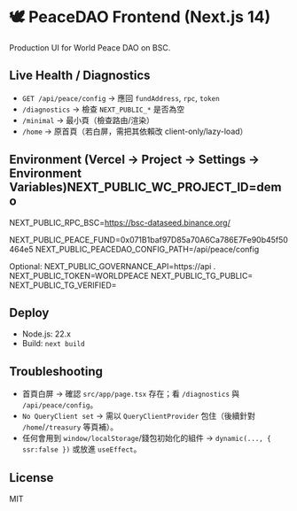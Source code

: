 # 🕊️ PeaceDAO Frontend (Next.js 14)
Production UI for World Peace DAO on BSC.

## Live Health / Diagnostics
- `GET /api/peace/config` → 應回 `fundAddress`, `rpc`, `token`
- `/diagnostics` → 檢查 `NEXT_PUBLIC_*` 是否為空
- `/minimal` → 最小頁（檢查路由/渲染）
- `/home` → 原首頁（若白屏，需把其依賴改 client-only/lazy-load）

## Environment (Vercel → Project → Settings → Environment Variables)NEXT_PUBLIC_WC_PROJECT_ID=demo
NEXT_PUBLIC_RPC_BSC=https://bsc-dataseed.binance.org/

NEXT_PUBLIC_PEACE_FUND=0x071B1baf97D85a70A6Ca786E7Fe90b45f50464e5
NEXT_PUBLIC_PEACEDAO_CONFIG_PATH=/api/peace/config

Optional:
NEXT_PUBLIC_GOVERNANCE_API=https://api
.<your-domain>
NEXT_PUBLIC_TOKEN=WORLDPEACE
NEXT_PUBLIC_TG_PUBLIC=
NEXT_PUBLIC_TG_VERIFIED=
## Deploy
- Node.js: 22.x
- Build: `next build`

## Troubleshooting
- 首頁白屏 → 確認 `src/app/page.tsx` 存在；看 `/diagnostics` 與 `/api/peace/config`。
- `No QueryClient set` → 需以 `QueryClientProvider` 包住（後續針對 `/home`/`/treasury` 等頁補）。
- 任何會用到 `window/localStorage`/錢包初始化的組件 → `dynamic(..., { ssr:false })` 或放進 `useEffect`。

## License
MIT
